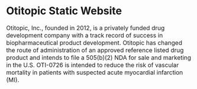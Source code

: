 # Otitopic Static Website

<p style="font-size: 16px"> Otitopic, Inc., founded in 2012, is a privately funded drug development company with a track record of success in biopharmaceutical product development. Otitopic has changed the route of administration of an approved reference listed drug product and intends to file a 505(b)(2) NDA for sale and marketing in the U.S. OTI-0726 is intended to reduce the risk of vascular mortality in patients with suspected acute myocardial infarction (MI).</p>

